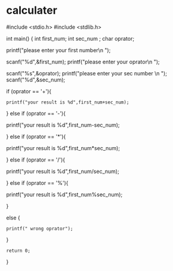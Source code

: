 # calculater
#include <stdio.h>
#include <stdlib.h>

int main()
{
   int first_num;
   int sec_num ;
   char  oprator;

   printf("please enter your first number\n ");

   scanf("%d",&first_num);
    printf("please enter your oprator\n ");

   scanf("%s",&oprator);
   printf("please enter your sec number \n ");
   scanf("%d",&sec_num);

   if (oprator == '+'){

    printf("your result is %d",first_num+sec_num);

   }
   else if (oprator == '-'){


 printf("your result is %d",first_num-sec_num);


   }
   else if (oprator == '*'){


 printf("your result is %d",first_num*sec_num);


   }
    else if (oprator == '/'){


 printf("your result is %d",first_num/sec_num);


   }
   else if (oprator == '%'){


 printf("your result is %d",first_num%sec_num);


   }


   else {

    printf(" wrong oprator");



   }

    return 0;
}
